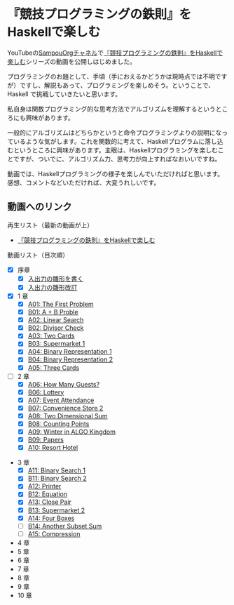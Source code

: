 # 『競技プログラミングの鉄則』をHaskellで楽しむ

YouTubeの[SampouOrgチャネル](youtube.com/@SampouOrg)で[『競技プログラミングの鉄則』をHaskellで楽しむ](https://youtube.com/playlist?list=PLmilE0iwpTVuBPYT5ZRuVGaf_PXUofwDk)シリーズの動画を公開しはじめました。

プログラミングのお題として、手頃（手におえるかどうかは現時点では不明ですが）ですし、解説もあって、プログラミングを楽しめそう。ということで、Haskell で挑戦していきたいと思います。

私自身は関数プログラミング的な思考方法でアルゴリズムを理解するというところにも興味があります。

一般的にアルゴリズムはどちらかというと命令プログラミングよりの説明になっているような気がします。これを関数的に考えて、Haskellプログラムに落し込むというところに興味があります。主眼は、Haskellプログラミングを楽しむことですが、ついでに、アルゴリズム力、思考力が向上すればなおいいですね。

動画では、Haskellプログラミングの様子を楽しんでいただければと思います。感想、コメントなどいただければ、大変うれしいです。

## 動画へのリンク

再生リスト（最新の動画が上）
- [『競技プログラミングの鉄則』をHaskellで楽しむ](https://youtube.com/playlist?list=PLmilE0iwpTVuBPYT5ZRuVGaf_PXUofwDk)

動画リスト（目次順）
- [x] 序章
    - [x] [入出力の雛形を書く](https://youtu.be/DLrNo26foiw)
    - [x] [入出力の雛形改訂](https://youtu.be/QEViVLAChYo)
- [x] 1 章
    - [x] [A01: The First Problem](https://youtu.be/5yHmgo2mybs)
    - [x] [B01: A + B Proble](https://youtu.be/R-2rDO9Mbi0)
    - [x] [A02: Linear Search](https://youtu.be/wboLyWwGDXM)
    - [x] [B02: Divisor Check](https://youtu.be/sz_b2TkAchI)
    - [x] [A03: Two Cards](https://youtu.be/wwQ3FDnLsYI)
    - [x] [B03: Supermarket 1](https://youtu.be/BRbLqYCN6to)
    - [x] [A04: Binary Representation 1](https://youtu.be/mB7J31F7PV0)
    - [x] [B04: Binary Representation 2](https://youtu.be/PI2ltR8w4Us)
    - [x] [A05: Three Cards](https://youtu.be/qjPcOtFXGBg)

- [ ] 2 章
    - [x] [A06: How Many Guests?](https://youtu.be/CYTRqX_UAyw)
    - [x] [B06: Lottery](https://youtu.be/arLAU-6gotE)
    - [x] [A07: Event Attendance](https://youtu.be/UFHMs9b0ceQ)
    - [x] [B07: Convenience Store 2](https://youtu.be/JDySOCctVbs)
    - [x] [A08: Two Dimensional Sum](https://youtu.be/h-OUrRzfdN4)
    - [x] [B08: Counting Points](https://youtu.be/TsSzOP8W-UU)
    - [x] [A09: Winter in ALGO Kingdom](https://youtu.be/mXEvEBkYqdM)
    - [x] [B09: Papers]()
    - [x] [A10: Resort Hotel]()
- 3 章
    - [x] [A11: Binary Search 1](https://youtu.be/StLFc9C8cls)
    - [x] [B11: Binary Search 2](https://youtu.be/Pr_H3a5cAqo)
    - [x] [A12: Printer](https://youtu.be/_H0uJq2EUpQ)
    - [x] [B12: Equation](https://youtu.be/d5YPYlKcbxo)
    - [x] [A13: Close Pair](https://youtu.be/KiXQVixpamg)
    - [x] [B13: Supermarket 2](https://youtu.be/kw_KKNjFcW0)
    - [x] [A14: Four Boxes](https://youtu.be/EkviHcjPodg)
    - [ ] [B14: Another Subset Sum]()
    - [ ] [A15: Compression]()
- 4 章
- 5 章
- 6 章
- 7 章
- 8 章
- 9 章
- 10 章
